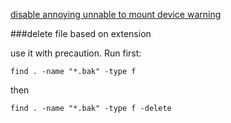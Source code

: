 [disable annoying unnable to mount device warning](https://askubuntu.com/a/191531)


###delete file based on extension

use it with precaution. Run first:

`find . -name "*.bak" -type f`

then

`find . -name "*.bak" -type f -delete`

